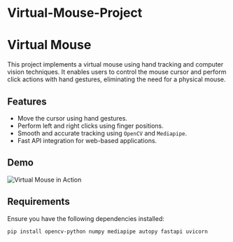 # Virtual-Mouse-Project
# Virtual Mouse

This project implements a virtual mouse using hand tracking and computer vision techniques. It enables users to control the mouse cursor and perform click actions with hand gestures, eliminating the need for a physical mouse.

## Features
- Move the cursor using hand gestures.
- Perform left and right clicks using finger positions.
- Smooth and accurate tracking using `OpenCV` and `Mediapipe`.
- Fast API integration for web-based applications.

## Demo
![Virtual Mouse in Action](Virtual%20Mouse.gif)

## Requirements
Ensure you have the following dependencies installed:
```bash
pip install opencv-python numpy mediapipe autopy fastapi uvicorn

